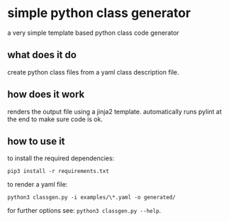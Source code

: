 # simple python class generator
a very simple template based python class code generator

## what does it do
create python class files from a yaml class description file.

## how does it work
renders the output file using a jinja2 template. automatically runs pylint at the end to make sure code is ok.

## how to use it
to install the required dependencies:
```
pip3 install -r requirements.txt
```

to render a yaml file:
```
python3 classgen.py -i examples/\*.yaml -o generated/
```

for further options see: `python3 classgen.py --help`.
